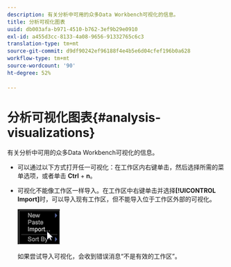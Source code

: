 ```yaml
---
description: 有关分析中可用的众多Data Workbench可视化的信息。
title: 分析可视化图表
uuid: db003afa-b971-4510-b762-3ef9b29e0910
exl-id: a455d3cc-8133-4a08-9656-91332765c6c3
translation-type: tm+mt
source-git-commit: d9df90242ef96188f4e4b5e6d04cfef196b0a628
workflow-type: tm+mt
source-wordcount: '90'
ht-degree: 52%

---
```


# 分析可视化图表{#analysis-visualizations}

有关分析中可用的众多Data Workbench可视化的信息。

* 可以通过以下方式打开任一可视化：在工作区内右键单击，然后选择所需的菜单选项，或者单击 **Ctrl** + **n**。

* 可视化不能像工作区一样导入。在工作区中右键单击并选择&#x200B;**[!UICONTROL Import]**&#x200B;时，可以导入现有工作区，但不能导入位于工作区外部的可视化。

   ![](assets/import_workspace.png)

   如果尝试导入可视化，会收到错误消息“不是有效的工作区”。
